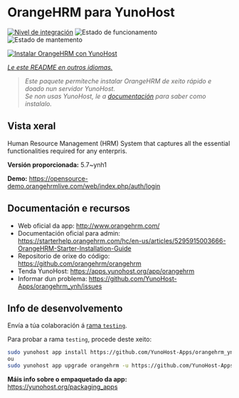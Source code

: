 <!--
NOTA: Este README foi creado automáticamente por <https://github.com/YunoHost/apps/tree/master/tools/readme_generator>
NON debe editarse manualmente.
-->

# OrangeHRM para YunoHost

[![Nivel de integración](https://apps.yunohost.org/badge/integration/orangehrm)](https://ci-apps.yunohost.org/ci/apps/orangehrm/)
![Estado de funcionamento](https://apps.yunohost.org/badge/state/orangehrm)
![Estado de mantemento](https://apps.yunohost.org/badge/maintained/orangehrm)

[![Instalar OrangeHRM con YunoHost](https://install-app.yunohost.org/install-with-yunohost.svg)](https://install-app.yunohost.org/?app=orangehrm)

*[Le este README en outros idiomas.](./ALL_README.md)*

> *Este paquete permíteche instalar OrangeHRM de xeito rápido e doado nun servidor YunoHost.*  
> *Se non usas YunoHost, le a [documentación](https://yunohost.org/install) para saber como instalalo.*

## Vista xeral

Human Resource Management (HRM) System that captures all the essential functionalities required for any enterpris.


**Versión proporcionada:** 5.7~ynh1

**Demo:** <https://opensource-demo.orangehrmlive.com/web/index.php/auth/login>
## Documentación e recursos

- Web oficial da app: <http://www.orangehrm.com/>
- Documentación oficial para admin: <https://starterhelp.orangehrm.com/hc/en-us/articles/5295915003666-OrangeHRM-Starter-Installation-Guide>
- Repositorio de orixe do código: <https://github.com/orangehrm/orangehrm>
- Tenda YunoHost: <https://apps.yunohost.org/app/orangehrm>
- Informar dun problema: <https://github.com/YunoHost-Apps/orangehrm_ynh/issues>

## Info de desenvolvemento

Envía a túa colaboración á [rama `testing`](https://github.com/YunoHost-Apps/orangehrm_ynh/tree/testing).

Para probar a rama `testing`, procede deste xeito:

```bash
sudo yunohost app install https://github.com/YunoHost-Apps/orangehrm_ynh/tree/testing --debug
ou
sudo yunohost app upgrade orangehrm -u https://github.com/YunoHost-Apps/orangehrm_ynh/tree/testing --debug
```

**Máis info sobre o empaquetado da app:** <https://yunohost.org/packaging_apps>
